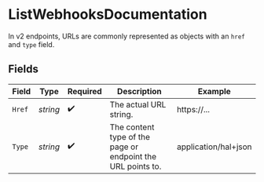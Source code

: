 # ListWebhooksDocumentation

In v2 endpoints, URLs are commonly represented as objects with an `href` and `type` field.


## Fields

| Field                                                       | Type                                                        | Required                                                    | Description                                                 | Example                                                     |
| ----------------------------------------------------------- | ----------------------------------------------------------- | ----------------------------------------------------------- | ----------------------------------------------------------- | ----------------------------------------------------------- |
| `Href`                                                      | *string*                                                    | :heavy_check_mark:                                          | The actual URL string.                                      | https://...                                                 |
| `Type`                                                      | *string*                                                    | :heavy_check_mark:                                          | The content type of the page or endpoint the URL points to. | application/hal+json                                        |